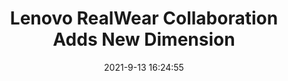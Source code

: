 ---
"title": "Lenovo RealWear Collaboration Adds New Dimension"
"date": "2021-9-13 16:24:55"
"feed_name": "INDUSTRYWEEK"
"feed_website": "https://www.industryweek.com/"
"feed_rss": "https://www.industryweek.com/__rss/website-scheduled-content.xml?input=%7B%22sectionAlias%22%3A%22home%22%7D"
"link": "https://www.industryweek.com/technology-and-iiot/article/21175154/lenovo-realwear-collaboration-adds-new-dimension"
"file": "_posts/2021-9-13-16-24-55_INDUSTRYWEEK_8426279a38057c9d4f5b95963da07cc2babe58fc.md"
"accident": "0"
"drilling": "0"
"dead": "0"
"injured": "0"
---